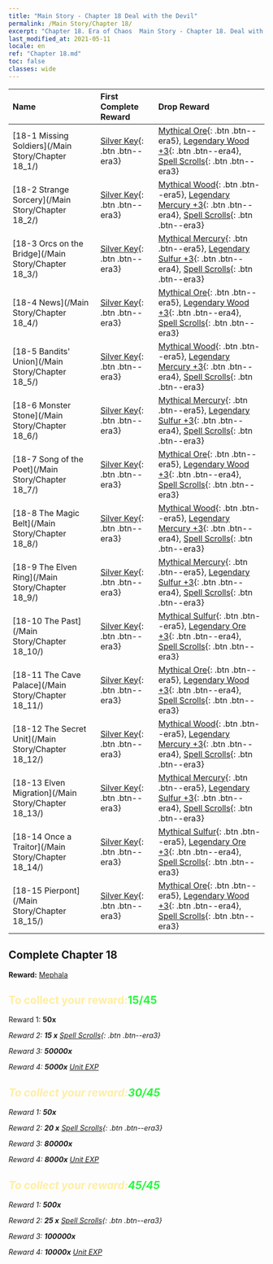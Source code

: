 ```yaml
---
title: "Main Story - Chapter 18 Deal with the Devil"
permalink: /Main Story/Chapter 18/
excerpt: "Chapter 18. Era of Chaos  Main Story - Chapter 18. Deal with the Devil"
last_modified_at: 2021-05-11
locale: en
ref: "Chapter 18.md"
toc: false
classes: wide
---
```


  | Name |  First Complete Reward | Drop Reward |
  |:------------|:------------|:------------| 
  | [18-1 Missing Soldiers](/Main Story/Chapter 18_1/) | [Silver Key](/Items/con_693/){: .btn .btn--era3} | [Mythical Ore](/Items/mat_61/){: .btn .btn--era5}, [Legendary Wood +3](/Items/mat_55/){: .btn .btn--era4}, [Spell Scrolls](/Items/con_694/){: .btn .btn--era3} |
  | [18-2 Strange Sorcery](/Main Story/Chapter 18_2/) | [Silver Key](/Items/con_693/){: .btn .btn--era3} | [Mythical Wood](/Items/mat_62/){: .btn .btn--era5}, [Legendary Mercury +3](/Items/mat_56/){: .btn .btn--era4}, [Spell Scrolls](/Items/con_694/){: .btn .btn--era3} |
  | [18-3 Orcs on the Bridge](/Main Story/Chapter 18_3/) | [Silver Key](/Items/con_693/){: .btn .btn--era3} | [Mythical Mercury](/Items/mat_63/){: .btn .btn--era5}, [Legendary Sulfur +3](/Items/mat_57/){: .btn .btn--era4}, [Spell Scrolls](/Items/con_694/){: .btn .btn--era3} |
  | [18-4 News](/Main Story/Chapter 18_4/) | [Silver Key](/Items/con_693/){: .btn .btn--era3} | [Mythical Ore](/Items/mat_61/){: .btn .btn--era5}, [Legendary Wood +3](/Items/mat_55/){: .btn .btn--era4}, [Spell Scrolls](/Items/con_694/){: .btn .btn--era3} |
  | [18-5 Bandits' Union](/Main Story/Chapter 18_5/) | [Silver Key](/Items/con_693/){: .btn .btn--era3} | [Mythical Wood](/Items/mat_62/){: .btn .btn--era5}, [Legendary Mercury +3](/Items/mat_56/){: .btn .btn--era4}, [Spell Scrolls](/Items/con_694/){: .btn .btn--era3} |
  | [18-6 Monster Stone](/Main Story/Chapter 18_6/) | [Silver Key](/Items/con_693/){: .btn .btn--era3} | [Mythical Mercury](/Items/mat_63/){: .btn .btn--era5}, [Legendary Sulfur +3](/Items/mat_57/){: .btn .btn--era4}, [Spell Scrolls](/Items/con_694/){: .btn .btn--era3} |
  | [18-7 Song of the Poet](/Main Story/Chapter 18_7/) | [Silver Key](/Items/con_693/){: .btn .btn--era3} | [Mythical Ore](/Items/mat_61/){: .btn .btn--era5}, [Legendary Wood +3](/Items/mat_55/){: .btn .btn--era4}, [Spell Scrolls](/Items/con_694/){: .btn .btn--era3} |
  | [18-8 The Magic Belt](/Main Story/Chapter 18_8/) | [Silver Key](/Items/con_693/){: .btn .btn--era3} | [Mythical Wood](/Items/mat_62/){: .btn .btn--era5}, [Legendary Mercury +3](/Items/mat_56/){: .btn .btn--era4}, [Spell Scrolls](/Items/con_694/){: .btn .btn--era3} |
  | [18-9 The Elven Ring](/Main Story/Chapter 18_9/) | [Silver Key](/Items/con_693/){: .btn .btn--era3} | [Mythical Mercury](/Items/mat_63/){: .btn .btn--era5}, [Legendary Sulfur +3](/Items/mat_57/){: .btn .btn--era4}, [Spell Scrolls](/Items/con_694/){: .btn .btn--era3} |
  | [18-10 The Past](/Main Story/Chapter 18_10/) | [Silver Key](/Items/con_693/){: .btn .btn--era3} | [Mythical Sulfur](/Items/mat_64/){: .btn .btn--era5}, [Legendary Ore +3](/Items/mat_54/){: .btn .btn--era4}, [Spell Scrolls](/Items/con_694/){: .btn .btn--era3} |
  | [18-11 The Cave Palace](/Main Story/Chapter 18_11/) | [Silver Key](/Items/con_693/){: .btn .btn--era3} | [Mythical Ore](/Items/mat_61/){: .btn .btn--era5}, [Legendary Wood +3](/Items/mat_55/){: .btn .btn--era4}, [Spell Scrolls](/Items/con_694/){: .btn .btn--era3} |
  | [18-12 The Secret Unit](/Main Story/Chapter 18_12/) | [Silver Key](/Items/con_693/){: .btn .btn--era3} | [Mythical Wood](/Items/mat_62/){: .btn .btn--era5}, [Legendary Mercury +3](/Items/mat_56/){: .btn .btn--era4}, [Spell Scrolls](/Items/con_694/){: .btn .btn--era3} |
  | [18-13 Elven Migration](/Main Story/Chapter 18_13/) | [Silver Key](/Items/con_693/){: .btn .btn--era3} | [Mythical Mercury](/Items/mat_63/){: .btn .btn--era5}, [Legendary Sulfur +3](/Items/mat_57/){: .btn .btn--era4}, [Spell Scrolls](/Items/con_694/){: .btn .btn--era3} |
  | [18-14 Once a Traitor](/Main Story/Chapter 18_14/) | [Silver Key](/Items/con_693/){: .btn .btn--era3} | [Mythical Sulfur](/Items/mat_64/){: .btn .btn--era5}, [Legendary Ore +3](/Items/mat_54/){: .btn .btn--era4}, [Spell Scrolls](/Items/con_694/){: .btn .btn--era3} |
  | [18-15 Pierpont](/Main Story/Chapter 18_15/) | [Silver Key](/Items/con_693/){: .btn .btn--era3} | [Mythical Ore](/Items/mat_61/){: .btn .btn--era5}, [Legendary Wood +3](/Items/mat_55/){: .btn .btn--era4}, [Spell Scrolls](/Items/con_694/){: .btn .btn--era3} |


## Complete Chapter 18

 **Reward:** [Mephala](/heroes/Mephala/)



## <span style="color: #ffeea0">To collect your reward:</span><span style="color: #27f73a">15/45</span>

 Reward 1:  **50x** <i class="fas fa-gem"/>

 Reward 2: **15 x** [Spell Scrolls](/Items/con_694/){: .btn .btn--era3}

 Reward 3:  **50000x** <i class="fas fa-coins"/>

 Reward 4:  **5000x** [Unit EXP](/Items/con_902/)



## <span style="color: #ffeea0">To collect your reward:</span><span style="color: #27f73a">30/45</span>

 Reward 1:  **50x** <i class="fas fa-gem"/>

 Reward 2: **20 x** [Spell Scrolls](/Items/con_694/){: .btn .btn--era3}

 Reward 3:  **80000x** <i class="fas fa-coins"/>

 Reward 4:  **8000x** [Unit EXP](/Items/con_902/)



## <span style="color: #ffeea0">To collect your reward:</span><span style="color: #27f73a">45/45</span>

 Reward 1:  **500x** <i class="fas fa-gem"/>

 Reward 2: **25 x** [Spell Scrolls](/Items/con_694/){: .btn .btn--era3}

 Reward 3:  **100000x** <i class="fas fa-coins"/>

 Reward 4:  **10000x** [Unit EXP](/Items/con_902/)

